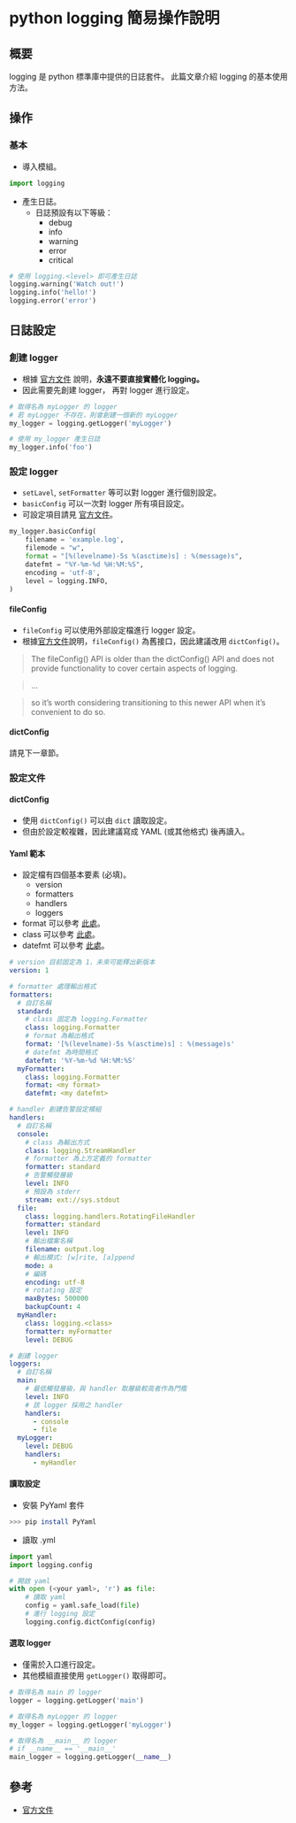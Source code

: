 # python logging 簡易操作說明
## 概要
logging 是 python 標準庫中提供的日誌套件。
此篇文章介紹 logging 的基本使用方法。

## 操作
### 基本

- 導入模組。

```py
import logging
```

- 產生日誌。
  - 日誌預設有以下等級：
    - debug
    - info
    - warning
    - error
    - critical

```py
# 使用 logging.<level> 即可產生日誌
logging.warning('Watch out!')
logging.info('hello!')
logging.error('error')
```

## 日誌設定
### 創建 logger
- 根據 [官方文件][1] 說明，**永遠不要直接實體化 logging。**
- 因此需要先創建 logger， 再對 logger 進行設定。

```py
# 取得名為 myLogger 的 logger
# 若 myLogger 不存在，則會創建一個新的 myLogger
my_logger = logging.getLogger('myLogger')

# 使用 my_logger 產生日誌
my_logger.info('foo')
```

### 設定 logger
- `setLavel`, `setFormatter` 等可以對 logger 進行個別設定。
- `basicConfig` 可以一次對 logger 所有項目設定。
- 可設定項目請見 [官方文件][2]。

```py
my_logger.basicConfig(
    filename = 'example.log',
    filemode = "w",
    format = "[%(levelname)-5s %(asctime)s] : %(message)s",
    datefmt = "%Y-%m-%d %H:%M:%S",
    encoding = 'utf-8',
    level = logging.INFO,
)
```

#### fileConfig

- `fileConfig` 可以使用外部設定檔進行 logger 設定。
- 根據[官方文件][3]說明，`fileConfig()` 為舊接口，因此建議改用 `dictConfig()`。

> The fileConfig() API is older than the dictConfig() API and does not provide functionality to cover certain aspects of logging.

> ...

> so it’s worth considering transitioning to this newer API when it’s convenient to do so.
 
#### dictConfig
請見下一章節。

### 設定文件

#### dictConfig
- 使用 `dictConfig()` 可以由 `dict` 讀取設定。
- 但由於設定較複雜，因此建議寫成 YAML (或其他格式) 後再讀入。

#### Yaml 範本
- 設定檔有四個基本要素 (必填)。
    - version
    - formatters
    - handlers
    - loggers
- format 可以參考 [此處][4]。
- class 可以參考 [此處][5]。
- datefmt 可以參考 [此處][6]。

```yml
# version 目前固定為 1，未來可能釋出新版本
version: 1

# formatter 處理輸出格式
formatters:
  # 自訂名稱
  standard:
    # class 固定為 logging.Formatter
    class: logging.Formatter
    # format 為輸出格式
    format: '[%(levelname)-5s %(asctime)s] : %(message)s'
    # datefmt 為時間格式
    datefmt: '%Y-%m-%d %H:%M:%S'
  myFormatter:
    class: logging.Formatter
    format: <my format>
    datefmt: <my datefmt>

# handler 創建告警設定模組
handlers:
  # 自訂名稱
  console:
    # class 為輸出方式
    class: logging.StreamHandler
    # formatter 為上方定義的 formatter
    formatter: standard
    # 告警觸發層級
    level: INFO
    # 預設為 stderr
    stream: ext://sys.stdout
  file:
    class: logging.handlers.RotatingFileHandler
    formatter: standard
    level: INFO
    # 輸出檔案名稱
    filename: output.log
    # 輸出模式: [w]rite, [a]ppend
    mode: a
    # 編碼
    encoding: utf-8
    # rotating 設定
    maxBytes: 500000
    backupCount: 4
  myHandler:
    class: logging.<class>
    formatter: myFormatter
    level: DEBUG

# 創建 logger
loggers:
  # 自訂名稱
  main:
    # 最低觸發層級，與 handler 取層級較高者作為門檻
    level: INFO
    # 該 logger 採用之 handler
    handlers:
      - console
      - file
  myLogger:
    level: DEBUG
    handlers:
      - myHandler
```

#### 讀取設定
- 安裝 PyYaml 套件
```sh
>>> pip install PyYaml
```

- 讀取 .yml

```py
import yaml
import logging.config

# 開啟 yaml
with open (<your yaml>, 'r') as file:
    # 讀取 yaml
    config = yaml.safe_load(file)
    # 進行 logging 設定
    logging.config.dictConfig(config)
```

#### 選取 logger
- 僅需於入口進行設定。
- 其他模組直接使用 `getLogger()` 取得即可。

```py
# 取得名為 main 的 logger
logger = logging.getLogger('main')

# 取得名為 myLogger 的 logger
my_logger = logging.getLogger('myLogger')

# 取得名為 __main__ 的 logger
# if __name__ == '__main__'
main_logger = logging.getLogger(__name__)
```



## 參考
- [官方文件][n]

[1]: https://docs.python.org/3/library/logging.html#logger-objects
[2]: https://docs.python.org/3/library/logging.html#logging.basicConfig
[3]: https://docs.python.org/3.10/library/logging.config.html#configuration-file-format
[4]: https://docs.python.org/3/library/logging.html#logrecord-attributes
[5]: https://docs.python.org/3/library/logging.handlers.html#logging.FileHandler
[6]: https://docs.python.org/3/library/datetime.html#strftime-and-strptime-format-codes
[n]: https://docs.python.org/3/library/logging.html